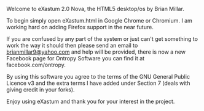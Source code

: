 Welcome to eXastum 2.0 Nova, the HTML5 desktop/os by Brian Millar.

To begin simply open eXastum.html in Google Chrome or Chromium.
I am working hard on adding Firefox support in the near future.

If you are confused by any part of the system or just can't 
get something to work the way it should then please send an
email to brianmillar9@yahoo.com and help will be provided, 
there is now a new Facebook page for Ontropy Software you
can find it at facebook.com/ontropy.

By using this software you agree to the terms of the GNU General Public Licence v3
and the extra terms I have added under Section 7 (deals with giving credit in your forks).

Enjoy using eXastum and thank you for your interest in the project.
